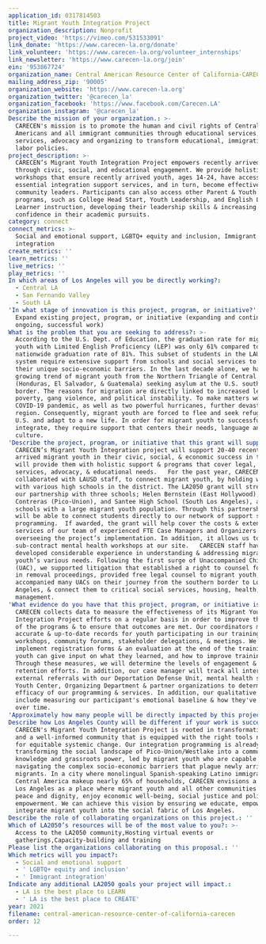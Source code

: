 ```yaml
---
application_id: 0317814503
title: Migrant Youth Integration Project
organization_description: Nonprofit
project_video: 'https://vimeo.com/531533091'
link_donate: 'https://www.carecen-la.org/donate'
link_volunteer: 'https://www.carecen-la.org/volunteer_internships'
link_newsletter: 'https://www.carecen-la.org/join'
ein: '953867724'
organization_name: Central American Resource Center of California-CARECEN
mailing_address_zip: '90005'
organization_website: 'https://www.carecen-la.org'
organization_twitter: '@carecen_la'
organization_facebook: 'https://www.facebook.com/Carecen.LA'
organization_instagram: '@carecen_la'
Describe the mission of your organization.: >-
  CARECEN's mission is to promote the human and civil rights of Central
  Americans and all immigrant communities through educational services, legal
  services, advocacy and organizing to transform educational, immigration and
  labor policies.
project_description: >-
  CARECEN’s Migrant Youth Integration Project empowers recently arrived youth
  through civic, social, and educational engagement. We provide holistic
  workshops that ensure recently arrived youth, ages 14-24, have access to
  essential integration support services, and in turn, become effective
  community leaders. Participants can also access other Parent & Youth Center
  programs, such as College Head Start, Youth Leadership, and English Language
  Learner instruction, developing their leadership skills & increasing
  confidence in their academic pursuits.
category: connect
connect_metrics: >-
  Social and emotional support, LGBTQ+ equity and inclusion, Immigrant
  integration
create_metrics: ''
learn_metrics: ''
live_metrics: ''
play_metrics: ''
In which areas of Los Angeles will you be directly working?:
  - Central LA
  - San Fernando Valley
  - South LA
'In what stage of innovation is this project, program, or initiative?': >-
  Expand existing project, program, or initiative (expanding and continuing
  ongoing, successful work)
What is the problem that you are seeking to address?: >-
  According to the U.S. Dept. of Education, the graduation rate for migrant
  youth with Limited English Proficiency (LEP) was only 61% compared to the
  nationwide graduation rate of 81%. This subset of students in the LAUSD school
  system require extensive support from schools and social services to address
  their unique socio-economic barriers. In the last decade alone, we have seen a
  growing trend of migrant youth from the Northern Triangle of Central America
  (Honduras, El Salvador, & Guatemala) seeking asylum at the U.S. southern
  border. The reasons for migration are directly linked to increased levels of
  poverty, gang violence, and political instability. To make matters worse, the
  COVID-19 pandemic, as well as two powerful hurricanes, further devastated the
  region. Consequently, migrant youth are forced to flee and seek refuge in the
  U.S. and adapt to a new life. In order for migrant youth to successfully
  integrate, they require support that centers their needs, language and
  culture.
'Describe the project, program, or initiative that this grant will support to address the problem identified.': >-
  CARECEN’s Migrant Youth Integration project will support 20-40 recently
  arrived migrant youth in their civic, social, & economic success in the US. We
  will provide them with holistic support & programs that cover legal, social
  services, advocacy, & educational needs.   For the past year, CARECEN has
  collaborated with LAUSD staff, to connect migrant youth, by holding workshops
  with various high schools in the district. The LA2050 grant will strengthen
  our partnership with three schools; Helen Bernstein (East Hollywood), Miguel
  Contreras (Pico-Union), and Santee High School (South Los Angeles), all
  schools with a large migrant youth population. Through this partnership we
  will be able to connect students directly to our network of support services &
  programming.  If awarded, the grant will help cover the costs & extended
  services of our team of experienced FTE Case Managers and Organizers
  overseeing the project’s implementation. In addition, it allows us to
  sub-contract mental health workshops at our site.   CARECEN staff have
  developed considerable experience in understanding & addressing migrant
  youth’s various needs. Following the first surge of Unaccompanied Children
  (UAC), we supported litigation that established a right to counsel for minors
  in removal proceedings, provided free legal counsel to migrant youth,
  accompanied many UACs on their journey from the southern border to Los
  Angeles, & connect them to critical social services, housing, health, and case
  management.
'What evidence do you have that this project, program, or initiative is or will be successful, and how will you define and measure success?': >-
  CARECEN collects data to measure the effectiveness of its Migrant Youth
  Integration Project efforts on a regular basis in order to improve the quality
  of the programs & to ensure that outcomes are met. Our coordinators maintain
  accurate & up-to-date records for youth participating in our trainings &
  workshops, community forums, stakeholder delegations, & meetings. We also
  implement registration forms & an evaluation at the end of the training where
  youth can give input on what they learned, and how to improve trainings.
  Through these measures, we will determine the levels of engagement & gauge its
  retention efforts. In addition, our case manager will track all internal &
  external referrals with our Deportation Defense Unit, mental health services,
  Youth Center, Organizing Department & partner organizations to determine the
  efficacy of our programming & services. In addition, our qualitative efforts
  include measuring our participant's emotional baseline & how they've improved
  over time.
'Approximately how many people will be directly impacted by this project, program, or initiative?': '40'
Describe how Los Angeles County will be different if your work is successful.: >-
  CARECEN's Migrant Youth Integration Project is rooted in transformative change
  and a well-informed community that is equipped with the right tools necessary
  for equitable systemic change. Our integration programming is already
  transforming the social landscape of Pico-Union/Westlake into a community of
  knowledge and grassroots power, led by migrant youth who are capable of
  navigating the complex socio-economic barriers that plague newly arrived
  migrants. In a city where monolingual Spanish-speaking Latino immigrants from
  Central America makeup nearly 65% of households, CARECEN envisions a future
  Los Angeles as a place where migrant youth and all other communities live in
  peace and dignity, enjoy economic well-being, social justice and political
  empowerment. We can achieve this vision by ensuring we educate, empower and
  integrate migrant youth into the social fabric of Los Angeles.
Describe the role of collaborating organizations on this project.: ''
Which of LA2050’s resources will be of the most value to you?: >-
  Access to the LA2050 community,Hosting virtual events or
  gatherings,Capacity-building and training
Please list the organizations collaborating on this proposal.: ''
Which metrics will you impact?:
  - Social and emotional support
  - ' LGBTQ+ equity and inclusion'
  - ' Immigrant integration'
Indicate any additional LA2050 goals your project will impact.:
  - LA is the best place to LEARN
  - ' LA is the best place to CREATE'
year: 2021
filename: central-american-resource-center-of-california-carecen
order: 12

---
```

